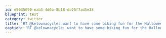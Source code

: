 ```yaml
---
id: e5035090-eab3-4d6b-8b18-db25f7ad5e38
blueprint: text
category: twitter
title: 'RT @kelownacycle: want to have some biking fun for the Halloween: Fancy dress positively encouraged time http://bit.ly/2cAXgB'
caption: 'RT @kelownacycle: want to have some biking fun for the Halloween: Fancy dress positively encouraged time http://bit.ly/2cAXgB'
---
```

